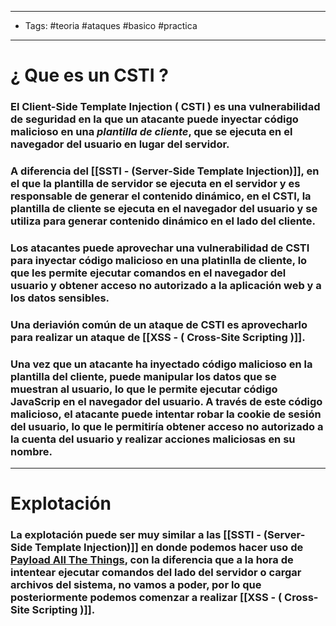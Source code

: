 ----
- Tags: #teoria #ataques #basico #practica
---

# ¿ Que es un **CSTI** ? 

### El **Client-Side Template Injection** ( **CSTI** ) es una vulnerabilidad de seguridad en la que un atacante puede inyectar código malicioso en una *plantilla de cliente*, que se ejecuta en el **navegador** del usuario en lugar del servidor. 

### A diferencia del [[SSTI - (Server-Side Template Injection)]], en el que la plantilla de servidor se ejecuta en el servidor y es responsable de generar el contenido dinámico, en el **CSTI**, la plantilla de cliente se ejecuta en el navegador del usuario y se utiliza para generar contenido dinámico en el lado del cliente. 

### Los atacantes puede aprovechar una vulnerabilidad de **CSTI** para inyectar código malicioso en una platinlla de cliente, lo que les permite ejecutar comandos en el navegador del usuario y obtener acceso no autorizado a la aplicación web y a los datos sensibles. 

### Una deriavión común de un ataque de **CSTI** es aprovecharlo para realizar un ataque de [[XSS  - ( Cross-Site Scripting )]]. 

### Una vez que un atacante ha inyectado código malicioso en la plantilla del cliente, puede manipular los datos que se muestran al usuario, lo que le permite ejecutar código JavaScrip en el navegador del usuario. A través de este código malicioso, el atacante puede intentar robar la cookie de sesión del usuario, lo que le permitiría obtener acceso no autorizado a la cuenta del usuario y realizar acciones maliciosas en su nombre. 

----

# Explotación 

### La explotación puede ser muy similar a las [[SSTI - (Server-Side Template Injection)]] en donde podemos hacer uso de [Payload All The Things](https://github.com/swisskyrepo/PayloadsAllTheThings/tree/master/Server%20Side%20Template%20Injection), con la diferencia que a la hora de intentear ejecutar comandos del lado del servidor o cargar archivos del sistema, no vamos a poder, por lo que posteriormente podemos comenzar a realizar  [[XSS  - ( Cross-Site Scripting )]]. 

